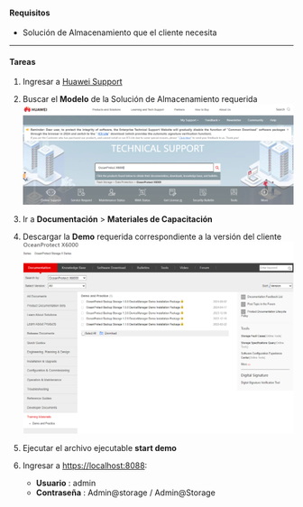 
#### **Requisitos**

* Solución de Almacenamiento que el cliente necesita

---

#### **Tareas**

1. Ingresar a [Huawei Support](https://support.huawei.com/enterprise)
2. Buscar el **Modelo** de la Solución de Almacenamiento requerida
   ![DMDemo001](../../Images/DMDemo001.png)
3. Ir a **Documentación** > **Materiales de Capacitación**
4. Descargar la **Demo** requerida correspondiente a la versión del cliente
   ![DMDemo002](../../Images/DMDemo002.png)
5. Ejecutar el archivo ejecutable **start demo**
6. Ingresar a [https://localhost:8088](https://localhost:8088):

   * **Usuario** : admin
   * **Contraseña** : Admin@storage / Admin@Storage

